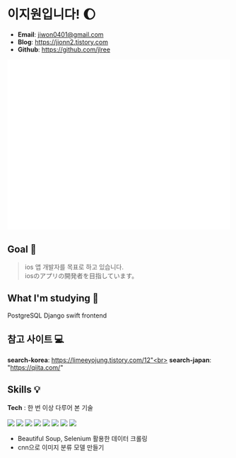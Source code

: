 # 이지원입니다! 🌔
- **Email**: jiwon0401@gmail.com
- **Blog**: https://jionn2.tistory.com
- **Github**: https://github.com/jlree

![Metrics](/github-metrics.svg)


## Goal 🥅
> ios 앱 개발자를 목표로 하고 있습니다.<br>
> iosのアプリの開発者を目指しています。


## What I'm studying 📑
PostgreSQL
Django
swift
frontend


## 참고 사이트 💻
**search-korea**: https://limeeyojung.tistory.com/12"<br>
**search-japan**: "https://qiita.com/"


## Skills :bulb:
**Tech** :
한 번 이상 다루어 본 기술<br>      
<img src="https://img.shields.io/badge/Python-3766AB?style=flat-square&logo=Python&logoColor=white"/></a>
<img src="https://img.shields.io/badge/Selenium-43b02a?style=flat-square&logo=Selenium&logoColor=white"/></a>
<img src="https://img.shields.io/badge/Pandas-150458?style=flat-square&logo=Pandas&logoColor=white"/></a>
<img src="https://img.shields.io/badge/Numpy-013243?style=flat-square&logo=Numpy&logoColor=white"/></a>
<img src="https://img.shields.io/badge/PostgreSQL-4169E1?style=flat-square&logo=postgresql&logoColor=white"></a>
<img src="https://img.shields.io/badge/Django-092E20?style=flat-square&logo=django&logoColor=white"></a>
<img src="https://img.shields.io/badge/Flask-000000?style=flat-square&logo=flask&logoColor=white"></a>
<img src="https://img.shields.io/badge/JavaScript-F7DF1E?style=flat-square&logo=javascript&logoColor=white"></a>

- Beautiful Soup, Selenium 활용한 데이터 크롤링
- cnn으로 이미지 분류 모델 만들기
